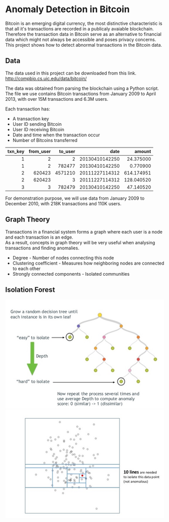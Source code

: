 # Anomaly Detection in Bitcoin  
Bitcoin is an emerging digital currency, the most distinctive characteristic is that all it's transactions are recorded in a publicaly avaiable blockchain.  
Therefore the transaction data in Bitcoin serve as an alternative to financial data which might not always be accessible and poses privacy concerns.  
This project shows how to detect abnormal transactions in the Bitcoin data.  

## Data  
The data used in this project can be downloaded from this link.  
http://compbio.cs.uic.edu/data/bitcoin/  

The data was obtained from parsing the blockchain using a Python script.  
The file we use contains Bitcoin transactions from January 2009 to April 2013, with over 15M transactions and 6.3M users.  

Each transaction has:  
- A transaction key  
- User ID sending Bitcoin  
- User ID receiving Bitcoin  
- Date and time when the transaction occur  
- Number of Bitcoins transferred  

| txn_key |	from_user |	to_user	|            date |     amount |
| ------: | --------: | ------: | --------------: | ---------: |
| 1	      | 2	        | 2	      | 20130410142250	| 24.375000  |
|	1	      | 2	        | 782477	| 20130410142250	| 0.770900   |
|	2	      | 620423	  | 4571210 | 20111227114312	| 614.174951 |
|	2	      | 620423	  | 3	      | 20111227114312	| 128.040520 |
|	3	      | 3         | 782479	| 20130410142250	| 47.140520  |

For demonstration purpose, we will use data from January 2009 to December 2010, with 218K transactions and 110K users.  


## Graph Theory  
Transactions in a financial system forms a graph where each user is a node and each transaction is an edge.   
As a result, concepts in graph theory will be very useful when analysing transactions and finding anomalies.  
- Degree - Number of nodes connecting this node  
- Clustering coefficient - Measures how neighboring nodes are connected to each other  
- Strongly connected components - Isolated communities  


## Isolation Forest  
![alt text](/images/l14-anomaly-detection-19-638.jpg "Isolation Forest - tree")
![alt text](/images/anomaly-detection-using-isolation-forests-10-638.jpg "Isolation Forest - partition")
